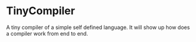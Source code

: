 # TinyCompiler
A tiny compiler of a simple self defined language. It will show up how does a compiler work from end to end.
